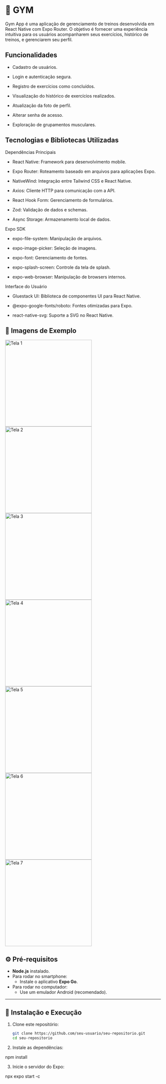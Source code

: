 # 📱 GYM

Gym App é uma aplicação de gerenciamento de treinos desenvolvida em React Native com Expo Router. O objetivo é fornecer uma experiência intuitiva para os usuários acompanharem seus exercícios, histórico de treinos, e gerenciarem seu perfil.

## Funcionalidades

- Cadastro de usuários.

- Login e autenticação segura.

- Registro de exercícios como concluídos.

- Visualização do histórico de exercícios realizados.

- Atualização da foto de perfil.

- Alterar senha de acesso.

- Exploração de grupamentos musculares.

## Tecnologias e Bibliotecas Utilizadas

Dependências Principais

- React Native: Framework para desenvolvimento mobile.

- Expo Router: Roteamento baseado em arquivos para aplicações Expo.

- NativeWind: Integração entre Tailwind CSS e React Native.

- Axios: Cliente HTTP para comunicação com a API.

- React Hook Form: Gerenciamento de formulários.

- Zod: Validação de dados e schemas.

- Async Storage: Armazenamento local de dados.

Expo SDK

- expo-file-system: Manipulação de arquivos.

- expo-image-picker: Seleção de imagens.

- expo-font: Gerenciamento de fontes.

- expo-splash-screen: Controle da tela de splash.

- expo-web-browser: Manipulação de browsers internos.

Interface do Usuário

- Gluestack UI: Biblioteca de componentes UI para React Native.

- @expo-google-fonts/roboto: Fontes otimizadas para Expo.

- react-native-svg: Suporte a SVG no React Native.

## 📸 Imagens de Exemplo

<img src=".github/images/image01.png" alt="Tela 1" width="280"/>

<img src=".github/images/image02.png" alt="Tela 2" width="280"/>

<img src=".github/images/image03.png" alt="Tela 3" width="280"/>

<img src=".github/images/image04.png" alt="Tela 4" width="280"/>

<img src=".github/images/image05.png" alt="Tela 5" width="280"/>

<img src=".github/images/image06.png" alt="Tela 6" width="280"/>

<img src=".github/images/image07.png" alt="Tela 7" width="280"/>

## ⚙️ Pré-requisitos

- **Node.js** instalado.
- Para rodar no smartphone:
  - Instale o aplicativo **Expo Go**.
- Para rodar no computador:
  - Use um emulador Android (recomendado).

---

## 🚀 Instalação e Execução

1. Clone este repositório:

   ```bash
   git clone https://github.com/seu-usuario/seu-repositorio.git
   cd seu-repositorio

   ```

2. Instale as dependências:

npm install

3. Inicie o servidor do Expo:

npx expo start -c
